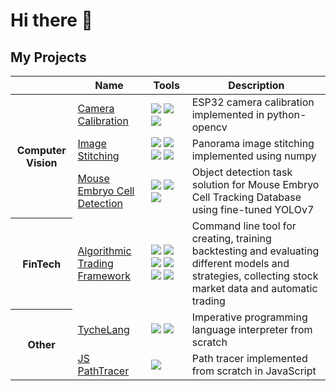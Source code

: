 # Hi there 👋

## My Projects

<table>
    <thead>
        <tr>
            <th></th>
            <th>Name</th>
            <th>Tools</th>
            <th>Description</th>
        </tr>
    </thead>
    <tbody>
        <tr>
            <th rowspan=4>Computer Vision</th>
        </tr>
        <tr>
          <td><a href="https://github.com/lpiekarski/camera-calibration">Camera Calibration</a></td>
            <td>
              <img src="https://img.shields.io/badge/Python-black?style=for-the-badge&logo=python" /> 
              <img src="https://img.shields.io/badge/OpenCV-black?style=for-the-badge&logo=opencv" /> 
              <img src="https://img.shields.io/badge/NumPy-black?style=for-the-badge&logo=numpy" />
            </td>
            <td>ESP32 camera calibration implemented in python-opencv</td>
        </tr>
        <tr>
          <td><a href="https://github.com/lpiekarski/image-stitching">Image Stitching</a></td>
            <td>
              <img src="https://img.shields.io/badge/Python-black?style=for-the-badge&logo=python" /> 
              <img src="https://img.shields.io/badge/OpenCV-black?style=for-the-badge&logo=opencv" /> 
              <img src="https://img.shields.io/badge/NumPy-black?style=for-the-badge&logo=numpy" />
              <img src="https://img.shields.io/badge/PyTest-black?style=for-the-badge&logo=pytest" />
            </td>
            <td>Panorama image stitching implemented using numpy</td>
        </tr>
        <tr>
          <td><a href="https://github.com/lpiekarski/mouse-embryo-cell-detection">Mouse Embryo Cell Detection</a></td>
            <td>
              <img src="https://img.shields.io/badge/Python-black?style=for-the-badge&logo=python" /> 
              <img src="https://img.shields.io/badge/OpenCV-black?style=for-the-badge&logo=opencv" /> 
              <img src="https://img.shields.io/badge/NumPy-black?style=for-the-badge&logo=numpy" /></td>
            <td>Object detection task solution for Mouse Embryo Cell Tracking Database using fine-tuned YOLOv7</td>
        </tr>
        <tr>
            <th rowspan=2>FinTech</th>
        </tr>
        <tr>
          <td><a href="https://github.com/lpiekarski/algo-trading">Algorithmic Trading Framework</a></td>
            <td>
              <img src="https://img.shields.io/badge/Python-black?style=for-the-badge&logo=python" /> 
              <img src="https://img.shields.io/badge/PyTorch-black?style=for-the-badge&logo=pytorch" /> 
              <img src="https://img.shields.io/badge/ScikitLearn-black?style=for-the-badge&logo=scikitlearn" />
              <img src="https://img.shields.io/badge/NumPy-black?style=for-the-badge&logo=numpy" />
              <img src="https://img.shields.io/badge/Pandas-black?style=for-the-badge&logo=pandas" />
              <img src="https://img.shields.io/badge/PyTest-black?style=for-the-badge&logo=pytest" />
            </td>
            <td>Command line tool for creating, training backtesting and evaluating different models and strategies, collecting stock market data and automatic trading</td>
        </tr>
        <tr>
            <th rowspan=3>Other</th>
        </tr>
        <tr>
          <td><a href="https://github.com/lpiekarski/TycheLang">TycheLang</a></td>
            <td>
              <img src="https://img.shields.io/badge/Haskell-black?style=for-the-badge&logo=haskell" /> 
              <img src="https://img.shields.io/badge/BNFC-black?style=for-the-badge&logo=bnfc" /> 
            </td>
            <td>Imperative programming language interpreter from scratch</td>
        </tr>
        <tr>
          <td><a href="https://github.com/lpiekarski/path-tracer-in-plain-javascript">JS PathTracer</a></td>
            <td>
              <img src="https://img.shields.io/badge/JavaScript-black?style=for-the-badge&logo=javascript" />
            </td>
            <td>Path tracer implemented from scratch in JavaScript</td>
        </tr>
    </tbody>
</table>

